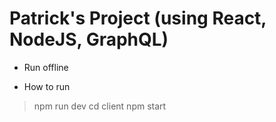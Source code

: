 # Patrick's Project (using React, NodeJS, GraphQL)

- Run offline

- How to run

> npm run dev
> cd client
> npm start
